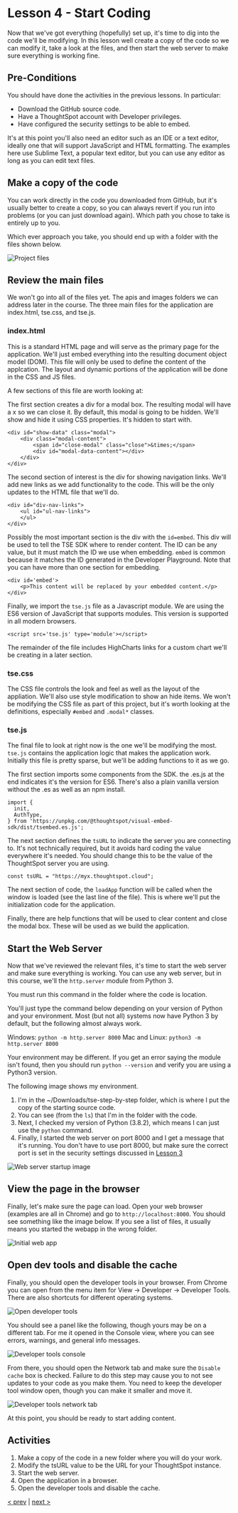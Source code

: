 # Lesson 4 - Start Coding

Now that we've got everything (hopefully) set up, it's time to dig into the code we'll be modifying.  In this lesson well create a copy of the code so we can modify it, take a look at the files, and then start the web server to make sure everything is working fine.

## Pre-Conditions

You should have done the activities in the previous lessons.  In particular:
* Download the GitHub source code.
* Have a ThoughtSpot account with Developer privileges.
* Have configured the security settings to be able to embed.

It's at this point you'll also need an editor such as an IDE or a text editor, ideally one that will support JavaScript and HTML formatting.  The examples here use Sublime Text, a popular text editor, but you can use any editor as long as you can edit text files.

## Make a copy of the code

You can work directly in the code you downloaded from GitHub, but it's usually better to create a copy, so you can always revert if you run into problems (or you can just download again).  Which path you chose to take is entirely up to you.  

Which ever approach you take, you should end up with a folder with the files shown below.

![Project files](images/source-files.png)

## Review the main files

We won't go into all of the files yet.  The apis and images folders we can address later in the course.  The three main files for the application are index.html, tse.css, and tse.js.

### index.html

This is a standard HTML page and will serve as the primary page for the application.  We'll just embed everything into the resulting document object model (DOM).  This file will only be used to define the content of the applcation.  The layout and dynamic portions of the application will be done in the CSS and JS files.  

A few sections of this file are worth looking at:

The first section creates a div for a modal box.  The resulting modal will have a x so we can close it.  By default, this modal is going to be hidden.  We'll show and hide it using CSS properties.  It's hidden to start with.

~~~
<div id="show-data" class="modal">
    <div class="modal-content">
        <span id="close-modal" class="close">&times;</span>
        <div id="modal-data-content"></div>
    </div>
</div>
~~~

The second section of interest is the div for showing navigation links.  We'll add new links
as we add functionality to the code.  This will be the only updates to the HTML file that we'll do.

~~~
<div id="div-nav-links">
    <ul id="ul-nav-links">
    </ul>
</div>
~~~

Possibly the most important section is the div with the `id=embed`.  This div will be used to tell the TSE SDK where to render content.  The ID can be any value, but it must match the ID we use when embedding.  `embed` is common because it matches the ID generated in the Developer Playground.  Note that you can have more than one section for embedding.

~~~
<div id='embed'>
    <p>This content will be replaced by your embedded content.</p>
</div>
~~~

Finally, we import the `tse.js` file as a Javascript module.  We are using the ES6 version of JavaScript that supports modules.  This version is supported in all modern browsers.  

~~~
<script src='tse.js' type='module'></script>
~~~

The remainder of the file includes HighCharts links for a custom chart we'll be creating in a later section.

### tse.css

The CSS file controls the look and feel as well as the layout of the appliation.  We'll also use style modification to show an hide items.  We won't be modifying the CSS file as part of this project, but it's worth looking at the definitions, especially `#embed` and `.modal*` classes.

### tse.js

The final file to look at right now is the one we'll be modifying the most.  `tse.js` contains the application logic that makes the application work.  Initially this file is pretty sparse, but we'll be adding functions to it as we go.  

The first section imports some components from the SDK.  the .es.js at the end indicates it's the version for ES6.  There's also a plain vanilla version without the .es as well as an npm install.

~~~
import {
  init,
  AuthType,
} from 'https://unpkg.com/@thoughtspot/visual-embed-sdk/dist/tsembed.es.js';
~~~

The next section defines the `tsURL` to indicate the server you are connecting to.  It's not technically required, but it avoids hard coding the value everywhere it's needed.  You should change this to be the value of the ThoughtSpot server you are using.

`const tsURL = "https://myx.thoughtspot.cloud";`

The next section of code, the `loadApp` function will be called when the window is loaded (see the last line of the file).  This is where we'll put the initialization code for the application.  

Finally, there are help functions that will be used to clear content and close the modal box.  These will be used as we build the application.

## Start the Web Server

Now that we've reviewed the relevant files, it's time to start the web server and make sure everything is working.  You can use any web server, but in this course, we'll the `http.server` module from Python 3.  

You must run this command in the folder where the code is location.  

You'll just type the command below depending on your version of Python and your environment.  Most (but not all) systems now have Python 3 by default, but the following almost always work.

Windows:  `python -m http.server 8000`
Mac and Linux: `python3 -m http.server 8000`

Your environment may be different.  If you get an error saying the module isn't found, then you should run `python --version` and verify you are using a Python3 version.

The following image shows my environment.  

1. I'm in the ~/Downloads/tse-step-by-step folder, which is where I put the copy of the starting source code.  
2. You can see (from the `ls`) that I'm in the folder with the code.  
3. Next, I checked my version of Python (3.8.2), which means I can just use the `python` command. 
4. Finally, I started the web server on port 8000 and I get a message that it's running.  You don't have to use port 8000, but make sure the correct port is set in the security settings discussed in [Lesson 3](/lesson-03-security-setup/README-03.md)

![Web server startup image](images/web-server-start.png)

## View the page in the browser

Finally, let's make sure the page can load.  Open your web browser (examples are all in Chrome) and go to `http://localhost:8000`.  You should see something like the image below.  If you see a list of files, it usually means you started the webapp in the wrong folder.

![Initial web app](images/initial-app.png)

## Open dev tools and disable the cache

Finally, you should open the developer tools in your browser.  From Chrome you can open from the menu item for View -> Developer -> Developer Tools.  There are also shortcuts for different operating systems.  

![Open developer tools](images/open-dev-tools.png)

You should see a panel like the following, though yours may be on a different tab.  For me it opened in the Console view, where you can see errors, warnings, and general info messages.

![Developer tools console](images/dev-tools-console.png)

From there, you should open the Network tab and make sure the `Disable cache` box is checked.  Failure to do this step may cause you to not see updates to your code as you make them.  You need to keep the developer tool window open, though you can make it smaller and move it. 

![Developer tools network tab](images/dev-tools-network.png)

At this point, you should be ready to start adding content.

## Activities

1. Make a copy of the code in a new folder where you will do your work.
2. Modify the tsURL value to be the URL for your ThoughtSpot instance.
3. Start the web server.
4. Open the application in a browser.
5. Open the developer tools and disable the cache.

[< prev](../lesson-03-security-setup/README-03.md) | [next >](../lesson-05-embed-search/README-05.md)
